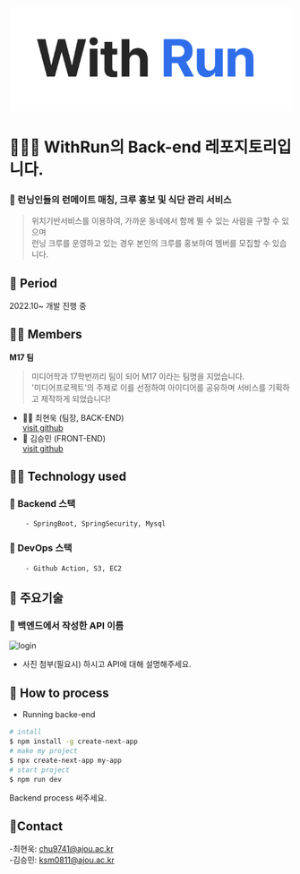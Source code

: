 
![logo](./WithRunLogo.png)  

# 🏃‍♂️🏃 WithRun의 Back-end 레포지토리입니다.

### 📌 런닝인들의 런메이트 매칭, 크루 홍보 및 식단 관리 서비스

> 위치기반서비스를 이용하여, 가까운 동네에서 함께 뛸 수 있는 사람을 구할 수 있으며  
> 런닝 크루를 운영하고 있는 경우 본인의 크루를 홍보하여 멤버를 모집할 수 있습니다.

## 🏃 Period  
2022.10~ 개발 진행 중  

## 🏃‍♂️ Members
**M17 팀**  
> 미디어학과 17학번끼리 팀이 되어 M17 이라는 팀명을 지었습니다.  
> '미디어프로젝트'의 주제로 이를 선정하여 아이디어를 공유하며 서비스를 기획하고 제작하게 되었습니다!

* 🏃‍♂️ 최현욱 (팀장, BACK-END)  
[visit github](https://github.com/chu9741)  
* 🏃 김승민 (FRONT-END)  
[visit github](https://github.com/turfguy)  


## 🏃‍♂️ Technology used  

  ### 📌 Backend 스택
        - SpringBoot, SpringSecurity, Mysql  
  
 ### 📌 DevOps 스택 
        - Github Action, S3, EC2  
  
## 🏃 주요기술 
### 📌 백엔드에서 작성한 API 이름
  
  ![login](./public/%EB%A1%9C%EA%B7%B8%EC%9D%B8.png)  
  - 사진 첨부(필요시) 하시고 API에 대해 설명해주세요.
  





## 🏃 How to process 
* Running backe-end
```bash
# intall
$ npm install -g create-next-app
# make my project
$ npx create-next-app my-app
# start project
$ npm run dev

```
 Backend process 써주세요. 
 
## 🌈Contact
-최현욱: chu9741@ajou.ac.kr  
-김승민: ksm0811@ajou.ac.kr  
